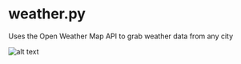# weather.py
Uses the Open Weather Map API to grab weather data from any city

![alt text](https://dreamincode.dev/media/projects/2019-09-12_03-10-07.png)
